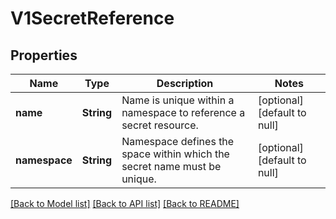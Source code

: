 # V1SecretReference

## Properties
Name | Type | Description | Notes
------------ | ------------- | ------------- | -------------
**name** | **String** | Name is unique within a namespace to reference a secret resource. | [optional] [default to null]
**namespace** | **String** | Namespace defines the space within which the secret name must be unique. | [optional] [default to null]

[[Back to Model list]](../README.md#documentation-for-models) [[Back to API list]](../README.md#documentation-for-api-endpoints) [[Back to README]](../README.md)


